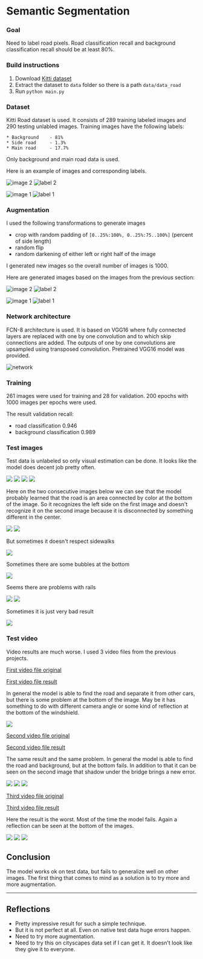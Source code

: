 # Semantic Segmentation

### Goal

Need to label road pixels.
Road classification recall and background classification recall should be at least 80%.

### Build instructions

1. Download [Kitti dataset](http://www.cvlibs.net/datasets/kitti/eval_road.php)
2. Extract the dataset to `data` folder so there is a path `data/data_road`
3. Run `python main.py`

### Dataset
Kitti Road dataset is used. It consists of 289 training labeled images
and 290 testing unlabled images. 
Training images have the following labels:

```
* Background    - 81%
* Side road     - 1.3%
* Main road     - 17.7%
```

Only background and main road data is used.

Here is an example of images and corresponding labels.

![image 2](images/image_1.png)
![label 2](images/label_1.png)

![image 1](images/image_0.png)
![label 1](images/label_0.png)

### Augmentation

I used the following transformations to generate images

* crop with random padding of `[0..25%:100%, 0..25%:75..100%]` (percent of side length)
* random flip
* random darkening of either left or right half of the image

I generated new images so the overall number of images is 1000.

Here are generated images based on the images from the previous section:

![image 2](images/image_1_transformed.png)
![label 2](images/label_1_transformed.png)

![image 1](images/image_0_transformed.png)
![label 1](images/label_0_transformed.png)

### Network architecture

FCN-8 architecture is used. It is based on VGG16 where fully connected layers are replaced
with one by one convolution and to which skip connections are added. The outputs of one by one
convolutions are upsampled using transposed convolution. Pretrained VGG16 model was provided. 

![network](images/network.png)

### Training

261 images were used for training and 28 for validation. 
200 epochs with 1000 images per epochs were used.

The result validation recall:
* road classification 0.946
* background classification 0.989

### Test images

Test data is unlabeled so only visual estimation can be done.
It looks like the model does decent job pretty often.

![](images/um_000014.png)
![](images/umm_000035.png)
![](images/um_000074.png)
![](images/uu_000024.png)

Here on the two consecutive images below we can see that the model probably learned that
the road is an area connected by color at the bottom of the image. So it
recognizes the left side on the first image and doesn't recognize it on the
second image because it is disconnected by something different in the center.

![](images/umm_000015.png)
![](images/umm_000016.png)


But sometimes it doesn't respect sidewalks

![](images/um_000060.png)

Sometimes there are some bubbles at the bottom

![](images/um_000055.png)

Seems there are problems with rails

![](images/um_000004.png)
![](images/um_000071.png)


Sometimes it is just very bad result

![](images/um_000093.png)


### Test video

Video results are much worse.
I used 3 video files from the previous projects.

[First video file original](data/video/solidWhiteRight.mp4)

[First video file result](runs/0/video/processed_solidWhiteRight.mp4)

In general the model is able to find the road and separate it from other
cars, but there is some problem at the bottom of the image. May be it has
something to do with different camera angle or some kind of reflection at the bottom of the windshield.

![](images/image_132.png)

[Second video file original](data/video/challenge_video.mp4)

[Second video file result](runs/0/video/processed_challenge_video.mp4)

The same result and the same problem. In general the model is able to find
the road and background, but at the bottom fails. In addition to that it
can be seen on the second image that shadow under the bridge brings a new
error.
 

![](images/image_76.png)
![](images/image_128.png)
![](images/image_196.png)

[Third video file original](data/video/harder_challenge_video.mp4)

[Third video file result](runs/0/video/processed_harder_challenge_video.mp4)

Here the result is the worst. Most of the time the model fails. Again a reflection
can be seen at the bottom of the images.

![](images/image_13.png)
![](images/image_132_1.png)
![](images/image_271.png)

## Conclusion

The model works ok on test data, but fails to generalize well on other images. The first
thing that comes to mind as a solution is to try more and more augmentation.


---

## Reflections

* Pretty impressive result for such a simple technique.
* But it is not perfect at all. Even on native test data huge errors happen.
* Need to try more augmentation.
* Need to try this on cityscapes data set if I can get it. It doesn't look like they give it to everyone.
